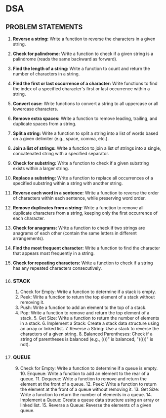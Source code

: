 # DSA
## PROBLEM STATEMENTS
1. **Reverse a string:** Write a function to reverse the characters in a given string.
2. **Check for palindrome:** Write a function to check if a given string is a palindrome (reads the same backward as forward).
3. **Find the length of a string:** Write a function to count and return the number of characters in a string.
4. **Find the first or last occurrence of a character:** Write functions to find the index of a specified character's first or last occurrence within a string.
5. **Convert case:** Write functions to convert a string to all uppercase or all lowercase characters.
6. **Remove extra spaces:** Write a function to remove leading, trailing, and duplicate spaces from a string.
7. **Split a string:** Write a function to split a string into a list of words based on a given delimiter (e.g., space, comma, etc.).
8. **Join a list of strings:** Write a function to join a list of strings into a single, concatenated string with a specified separator.
9. **Check for substring:** Write a function to check if a given substring exists within a larger string.
10. **Replace a substring:** Write a function to replace all occurrences of a specified substring within a string with another string.
11. **Reverse each word in a sentence:** Write a function to reverse the order of characters within each sentence, while preserving word order.   
12. **Remove duplicates from a string:** Write a function to remove all duplicate characters from a string, keeping only the first occurrence of each character.
13. **Check for anagrams:** Write a function to check if two strings are anagrams of each other (contain the same letters in different arrangements).
14. **Find the most frequent character:** Write a function to find the character that appears most frequently in a string.
15. **Check for repeating characters:** Write a function to check if a string has any repeated characters consecutively.
 		
  16.  ### STACK 
		 1. Check for Empty: Write a function to determine if a stack is empty.
		 2. Peek: Write a function to return the top element of a stack without
		    removing it.
		 3. Push: Write a function to add an element to the top of a stack.
		 4. Pop: Write a function to remove and return the top element of a stack.
	         5. Get Size: Write a function to return the number of elements in a stack.
	         6. Implement a Stack: Create a stack data structure using an array or linked
		    list.
	         7. Reverse a String: Use a stack to reverse the characters of a given string.
 	         8. Balanced Parentheses: Check if a string of parentheses is balanced (e.g.,
                    (())" is balanced, ")(())" is not).
  
  17.   ###  QUEUE 
       
		 9. Check for Empty: Write a function to determine if a queue is empty.
	        10. Enqueue: Write a function to add an element to the rear of a queue.
	        11. Dequeue: Write a function to remove and return the element at the front
		     of a queue.
	        12. Peek: Write a function to return the element at the front of a queue
		     without removing it.
	        13. Get Size: Write a function to return the number of elements in a queue.
	        14. Implement a Queue: Create a queue data structure using an array or linked
		      list.
                15. Reverse a Queue: Reverse the elements of a given queue.
		  


